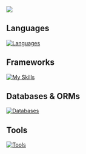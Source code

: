 <img src="https://github-readme-stats.vercel.app/api?username=geekyharsh05&show_icons=true&show=reviews,prs_merged,prs_merged_percentage&theme=dark" />

## Languages

[![Languages](https://skillicons.dev/icons?i=js,ts,java,go)](https://skillicons.dev)

## Frameworks

[![My Skills](https://go-skill-icons.vercel.app/api/icons?i=express,react,next,tailwindcss,hono)](https://skillicons.dev)


## Databases & ORMs

[![Databases](https://skillicons.dev/icons?i=mongodb,postgres,redis,prisma)](https://skillicons.dev)

## Tools

[![Tools](https://go-skill-icons.vercel.app/api/icons?i=git,docker,kubernetes,nginx,githubactions,argocd)](https://skillicons.dev)


<!-- Github Stats, coding streak, Most used languages analytics-->
<!-- <p align="center">
<img src="https://github-readme-stats.vercel.app/api?username=geekyharsh05&show_icons=true&include_all_commits=true&count_private=true&theme=jolly&layout=compact" alt="GitHub Stats for MishManners" width="450"/>
<img src="https://github-readme-streak-stats.herokuapp.com?user=geekyharsh05&theme=jolly" width="450"/>
<img src="https://github-readme-stats.vercel.app/api/top-langs?username=geekyharsh05&show_icons=true&locale=en&layout=compact&theme=jolly" alt="Most Used Languages analytics" width="450"/>
</p> 

<p align="left"> 
  <h3>Visitor Count</h3>
  <img src="https://profile-counter.glitch.me/geekyharsh05/count.svg" />
</p>
-->
<!--
**geekyharsh05/geekyharsh05** is a ✨ _special_ ✨ repository because its `README.md` (this file) appears on your GitHub profile.

Here are some ideas to get you started:

- 🔭 I’m currently working on ...
- 🌱 I’m currently learning ...
- 👯 I’m looking to collaborate on ...
- 🤔 I’m looking for help with ...
- 💬 Ask me about ...
- 📫 How to reach me: ...
- 😄 Pronouns: ...
- ⚡ Fun fact: ...
-->
